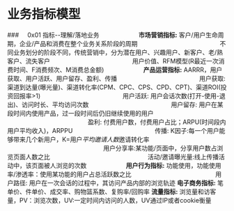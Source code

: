 # 业务指标模型
###&nbsp;&nbsp;&nbsp;&nbsp;&nbsp;0x01 指标--理解/落地业务
&nbsp;&nbsp;&nbsp;&nbsp;&nbsp;&nbsp;&nbsp;&nbsp;&nbsp;&nbsp;&nbsp;&nbsp;&nbsp;&nbsp;&nbsp;&nbsp;&nbsp;&nbsp;&nbsp;&nbsp;&nbsp;&nbsp;**市场营销指标:** 客户/用户生命周期，企业/产品和消费在整个业务关系阶段的周期
&nbsp;&nbsp;&nbsp;&nbsp;&nbsp;&nbsp;&nbsp;&nbsp;&nbsp;&nbsp;&nbsp;&nbsp;&nbsp;&nbsp;&nbsp;&nbsp;&nbsp;&nbsp;&nbsp;&nbsp;&nbsp;&nbsp;&nbsp;&nbsp;&nbsp;&nbsp;&nbsp;&nbsp;&nbsp;&nbsp;&nbsp;&nbsp;&nbsp;&nbsp;&nbsp;&nbsp;&nbsp;&nbsp;&nbsp;&nbsp;&nbsp;&nbsp;&nbsp;&nbsp;&nbsp;&nbsp;&nbsp;不同业务划分的阶段不同，传统营销中，分为潜在用户、兴趣用户、新客户、老/熟客户、流失客户
&nbsp;&nbsp;&nbsp;&nbsp;&nbsp;&nbsp;&nbsp;&nbsp;&nbsp;&nbsp;&nbsp;&nbsp;&nbsp;&nbsp;&nbsp;&nbsp;&nbsp;&nbsp;&nbsp;&nbsp;&nbsp;&nbsp;&nbsp;&nbsp;&nbsp;&nbsp;&nbsp;&nbsp;&nbsp;&nbsp;&nbsp;&nbsp;&nbsp;&nbsp;&nbsp;&nbsp;&nbsp;&nbsp;&nbsp;&nbsp;&nbsp;&nbsp;&nbsp;&nbsp;&nbsp;&nbsp;&nbsp;用户价值、RFM模型(R最近一次消费时间、F消费频次、M消费总金额)
&nbsp;&nbsp;&nbsp;&nbsp;&nbsp;&nbsp;&nbsp;&nbsp;&nbsp;&nbsp;&nbsp;&nbsp;&nbsp;&nbsp;&nbsp;&nbsp;&nbsp;&nbsp;&nbsp;&nbsp;&nbsp;&nbsp;**产品运营指标:** AARRR，用户获取、用户活跃、用户留存、盈利、传播
&nbsp;&nbsp;&nbsp;&nbsp;&nbsp;&nbsp;&nbsp;&nbsp;&nbsp;&nbsp;&nbsp;&nbsp;&nbsp;&nbsp;&nbsp;&nbsp;&nbsp;&nbsp;&nbsp;&nbsp;&nbsp;&nbsp;&nbsp;&nbsp;&nbsp;&nbsp;&nbsp;&nbsp;&nbsp;&nbsp;&nbsp;&nbsp;&nbsp;&nbsp;&nbsp;&nbsp;&nbsp;&nbsp;&nbsp;&nbsp;&nbsp;&nbsp;&nbsp;&nbsp;&nbsp;&nbsp;&nbsp;用户获取: 渠道到达量(曝光量)、渠道转化率(CPM、CPC、CPS、CPD、CPT)、渠道ROI(投资回报率>1)
&nbsp;&nbsp;&nbsp;&nbsp;&nbsp;&nbsp;&nbsp;&nbsp;&nbsp;&nbsp;&nbsp;&nbsp;&nbsp;&nbsp;&nbsp;&nbsp;&nbsp;&nbsp;&nbsp;&nbsp;&nbsp;&nbsp;&nbsp;&nbsp;&nbsp;&nbsp;&nbsp;&nbsp;&nbsp;&nbsp;&nbsp;&nbsp;&nbsp;&nbsp;&nbsp;&nbsp;&nbsp;&nbsp;&nbsp;&nbsp;&nbsp;&nbsp;&nbsp;&nbsp;&nbsp;&nbsp;&nbsp;用户活跃: 用户会话次数(打开-使用-退出)、访问时长、平均访问次数
&nbsp;&nbsp;&nbsp;&nbsp;&nbsp;&nbsp;&nbsp;&nbsp;&nbsp;&nbsp;&nbsp;&nbsp;&nbsp;&nbsp;&nbsp;&nbsp;&nbsp;&nbsp;&nbsp;&nbsp;&nbsp;&nbsp;&nbsp;&nbsp;&nbsp;&nbsp;&nbsp;&nbsp;&nbsp;&nbsp;&nbsp;&nbsp;&nbsp;&nbsp;&nbsp;&nbsp;&nbsp;&nbsp;&nbsp;&nbsp;&nbsp;&nbsp;&nbsp;&nbsp;&nbsp;&nbsp;&nbsp;用户留存: 用户在某段时间内使用产品，过一段时间后仍旧继续使用的用户
&nbsp;&nbsp;&nbsp;&nbsp;&nbsp;&nbsp;&nbsp;&nbsp;&nbsp;&nbsp;&nbsp;&nbsp;&nbsp;&nbsp;&nbsp;&nbsp;&nbsp;&nbsp;&nbsp;&nbsp;&nbsp;&nbsp;&nbsp;&nbsp;&nbsp;&nbsp;&nbsp;&nbsp;&nbsp;&nbsp;&nbsp;&nbsp;&nbsp;&nbsp;&nbsp;&nbsp;&nbsp;&nbsp;&nbsp;&nbsp;&nbsp;&nbsp;&nbsp;&nbsp;&nbsp;&nbsp;&nbsp;盈利: 付费用户数，付费用户占比；ARPU(时间段内用户平均收入)，ARPPU
&nbsp;&nbsp;&nbsp;&nbsp;&nbsp;&nbsp;&nbsp;&nbsp;&nbsp;&nbsp;&nbsp;&nbsp;&nbsp;&nbsp;&nbsp;&nbsp;&nbsp;&nbsp;&nbsp;&nbsp;&nbsp;&nbsp;&nbsp;&nbsp;&nbsp;&nbsp;&nbsp;&nbsp;&nbsp;&nbsp;&nbsp;&nbsp;&nbsp;&nbsp;&nbsp;&nbsp;&nbsp;&nbsp;&nbsp;&nbsp;&nbsp;&nbsp;&nbsp;&nbsp;&nbsp;&nbsp;&nbsp;传播: K因子:每一个用户能够带来几个新用户，K=用户*平均邀请人数*邀请转化率
&nbsp;&nbsp;&nbsp;&nbsp;&nbsp;&nbsp;&nbsp;&nbsp;&nbsp;&nbsp;&nbsp;&nbsp;&nbsp;&nbsp;&nbsp;&nbsp;&nbsp;&nbsp;&nbsp;&nbsp;&nbsp;&nbsp;&nbsp;&nbsp;&nbsp;&nbsp;&nbsp;&nbsp;&nbsp;&nbsp;&nbsp;&nbsp;&nbsp;&nbsp;&nbsp;&nbsp;&nbsp;&nbsp;&nbsp;&nbsp;&nbsp;&nbsp;&nbsp;&nbsp;&nbsp;&nbsp;&nbsp;&nbsp;&nbsp;&nbsp;&nbsp;&nbsp;&nbsp;&nbsp;&nbsp;&nbsp;用户分享率:某功能/页面中，分享用户数占浏览页面人数之比
&nbsp;&nbsp;&nbsp;&nbsp;&nbsp;&nbsp;&nbsp;&nbsp;&nbsp;&nbsp;&nbsp;&nbsp;&nbsp;&nbsp;&nbsp;&nbsp;&nbsp;&nbsp;&nbsp;&nbsp;&nbsp;&nbsp;&nbsp;&nbsp;&nbsp;&nbsp;&nbsp;&nbsp;&nbsp;&nbsp;&nbsp;&nbsp;&nbsp;&nbsp;&nbsp;&nbsp;&nbsp;&nbsp;&nbsp;&nbsp;&nbsp;&nbsp;&nbsp;&nbsp;&nbsp;&nbsp;&nbsp;&nbsp;&nbsp;&nbsp;&nbsp;&nbsp;&nbsp;&nbsp;&nbsp;&nbsp;活动/邀请曝光量:线上传播活动中，该页面被人浏览的次数
&nbsp;&nbsp;&nbsp;&nbsp;&nbsp;&nbsp;&nbsp;&nbsp;&nbsp;&nbsp;&nbsp;&nbsp;&nbsp;&nbsp;&nbsp;&nbsp;&nbsp;&nbsp;&nbsp;&nbsp;&nbsp;&nbsp;**用户行为指标:** 功能使用，功能使用率/渗透率：使用某功能的用户占总活跃数之比
&nbsp;&nbsp;&nbsp;&nbsp;&nbsp;&nbsp;&nbsp;&nbsp;&nbsp;&nbsp;&nbsp;&nbsp;&nbsp;&nbsp;&nbsp;&nbsp;&nbsp;&nbsp;&nbsp;&nbsp;&nbsp;&nbsp;&nbsp;&nbsp;&nbsp;&nbsp;&nbsp;&nbsp;&nbsp;&nbsp;&nbsp;&nbsp;&nbsp;&nbsp;&nbsp;&nbsp;&nbsp;&nbsp;&nbsp;&nbsp;&nbsp;&nbsp;&nbsp;&nbsp;&nbsp;&nbsp;&nbsp;&nbsp;用户路径: 用户在一次会话的过程中，其访问产品内部的浏览轨迹
**电子商务指标:** 笔单价、件单价、成交率、购物篮系数、复购率/回购率
**流量指标:** 浏览量和访客量，PV：浏览次数，UV:一定时间内访问的人数，UV通过IP或者cookie衡量








































